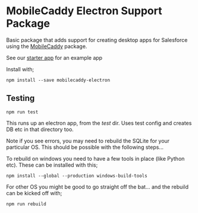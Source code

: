 # MobileCaddy Electron Support Package

Basic package that adds support for creating desktop apps for Salesforce using the [MobileCaddy](https://mobilecaddy.net) package.

See our [starter app](https://github.com/mobilecaddy/mobilecaddy-electron-starter) for an example app

Install with;
```
npm install --save mobilecaddy-electron
```

## Testing

```
npm run test
```

This runs up an electron app, from the _test_ dir. Uses test config and creates DB etc in that directory too.

Note if you see errors, you may need to rebuild the SQLite for your particular OS. This should be possible with the following steps...

To rebuild on windows you need to have a few tools in place (like Python etc). These can be installed with this;

```
npm install --global --production windows-build-tools
```

For other OS you might be good to go straight off the bat... and the rebuild can be kicked off with;

```
npm run rebuild
```
